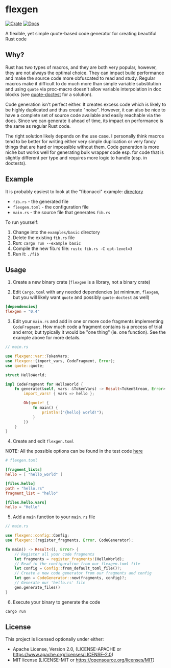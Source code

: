 # flexgen

[![Crate](https://img.shields.io/crates/v/flexgen)](https://crates.io/crates/flexgen)
[![Docs](https://docs.rs/flexgen/badge.svg)](https://docs.rs/flexgen)

A flexible, yet simple quote-based code generator for creating beautiful Rust code

## Why?

Rust has two types of macros, and they are both very popular, however, they
are not always the optimal choice. They can impact build performance and make
the source code more obfuscated to read and study. Regular macros make it difficult
to do much more than simple variable substitution and using `quote` via proc-macro
doesn't allow variable interpolation in doc blocks (see
[quote-doctest](https://crates.io/crates/quote-doctest) for a solution).

Code generation isn't perfect either. It creates excess code which is
likely to be highly duplicated and thus create "noise". However, it can
also be nice to have a complete set of source code available and easily
reachable via the docs. Since we can generate it ahead of time, its impact
on performance is the same as regular Rust code.

The right solution likely depends on the use case. I personally think macros
tend to be better for writing either very simple duplication or very fancy
things that are hard or impossible without them. Code generation is more niche
but works well for generating bulk wrapper code esp. for code that is slightly
different per type and requires more logic to handle (esp. in doctests).

## Example

It is probably easiest to look at the "fibonacci" example: 
[directory](https://github.com/nu11ptr/flexgen/tree/master/flexgen/examples/basic)

* `fib.rs` - the generated file
* `flexgen.toml` - the configuration file
* `main.rs` - the source file that generates `fib.rs`

To run yourself:

1. Change into the `examples/basic` directory
2. Delete the existing `fib.rs` file
3. Run: `cargo run --example basic`
4. Compile the new fib.rs file: `rustc fib.rs -C opt-level=3`
5. Run it: `./fib`

## Usage

1. Create a new binary crate (`flexgen` is a library, not a binary crate)

2. Edit `Cargo.toml` with any needed dependencies (at minimum, `flexgen`, but 
 you will likely want `quote` and possibly `quote-doctest` as well)

```toml
[dependencies]
flexgen = "0.4"
```

3. Edit your `main.rs` and add in one or more code fragments implementing 
`CodeFragment`. How much code a fragment contains is a process of trial and error,
but typically it would be "one thing" (ie. one function). See the example above 
for more details.

```rust
// main.rs

use flexgen::var::TokenVars;
use flexgen::{import_vars, CodeFragment, Error};
use quote::quote;

struct HelloWorld;

impl CodeFragment for HelloWorld {
    fn generate(&self, vars: &TokenVars) -> Result<TokenStream, Error> {
        import_vars! { vars => hello };

        Ok(quote! {
            fn main() {
                println!("{hello} world!");
            }
        })
    }
}
```

4. Create and edit `flexgen.toml`

NOTE: All the possible options can be found in the test code 
[here](https://github.com/nu11ptr/flexgen/blob/68de04679ce568981c72fdde1db8f8987332964f/flexgen/src/config.rs#L316)

```toml
# flexgen.toml

[fragment_lists]
hello = [ "hello_world" ]

[files.hello]
path = "hello.rs"
fragment_list = "hello"

[files.hello.vars]
hello = "Hello"
```

5. Add a `main` function to your `main.rs` file

```rust
// main.rs

use flexgen::config::Config;
use flexgen::{register_fragments, Error, CodeGenerator};

fn main() -> Result<(), Error> {
    // Register all your code fragments
    let fragments = register_fragments!(HelloWorld);
    // Read in the configuration from our flexgen.toml file
    let config = Config::from_default_toml_file()?;
    // Create a new code generator from our fragments and config
    let gen = CodeGenerator::new(fragments, config)?;
    // Generate our 'hello.rs' file
    gen.generate_files()
}
```

6. Execute your binary to generate the code

```
cargo run
```

## License

This project is licensed optionally under either:

* Apache License, Version 2.0, (LICENSE-APACHE
  or https://www.apache.org/licenses/LICENSE-2.0)
* MIT license (LICENSE-MIT or https://opensource.org/licenses/MIT)
